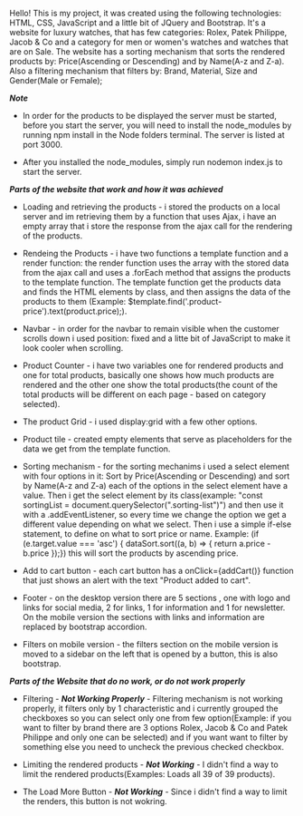 Hello! This is my project, it was created using the following technologies: HTML, CSS, JavaScript and a little bit of JQuery and Bootstrap.
It's a website for luxury watches, that has few categories: Rolex, Patek Philippe, Jacob & Co and a category for men or women's watches and watches that are on Sale. The website has a sorting mechanism that sorts the rendered products by: Price(Ascending or Descending) and by Name(A-z and Z-a). Also a filtering mechanism that filters by: Brand, Material, Size and Gender(Male or Female);

***Note***

* In order for the products to be displayed the server must be started, before you start the server, you will need to install the node_modules by running npm install in the Node folders terminal. The server is listed at port 3000.

* After you installed the node_modules, simply run nodemon index.js to start the server.

  
  
***Parts of the website that work and how it was achieved***

* Loading and retrieving the products - i stored the products on a local server and im retrieving them by a function that uses Ajax, i have an empty array that i store the response from the ajax call for the rendering of the products.

* Rendeing the Products - i have two functions a template function and a render function: the render function uses the array with the stored data from the ajax call and uses a .forEach method that assigns the products to the template function. The template function get the products data and finds the HTML elements by class, and then assigns the data of the products to them (Example: $template.find('.product-price').text(product.price);).

* Navbar - in order for the navbar to remain visible when the customer scrolls down i used position: fixed and a litte bit of JavaScript to make it look cooler when scrolling.

* Product Counter - i have two variables one for rendered products and one for total products, basically one shows how much products are rendered and the other one show the total products(the count of the total products will be different on each page - based on category selected).

* The product Grid - i used display:grid with a few other options.

* Product tile - created empty elements that serve as placeholders for the data we get from the template function.

* Sorting mechanism - for the sorting mechanims i used a select element with four options in it: Sort by Price(Ascending or Descending) and sort by Name(A-z and Z-a) each of the options in the select element have a value. Then i get the select element by its class(example: "const sortingList = document.querySelector(".sorting-list")") and then use it with a .addEventListener, so every time we change the option we get a different value depending on what we select. Then i use a simple if-else statement, to define on what to sort price or name. Example: (if (e.target.value === 'asc') { dataSort.sort((a, b) => { return a.price - b.price });}) this will sort the products by ascending price.

* Add to cart button - each cart button has a onClick={addCart()} function that just shows an alert with the text "Product
added to cart".

* Footer - on the desktop version there are 5 sections , one with logo and links for social media, 2 for links, 1 for information and 1 for newsletter. On the mobile version the sections with links and information are replaced by bootstrap accordion.

* Filters on mobile version - the filters section on the mobile version is moved to a sidebar on the left that is opened by a button, this is also bootstrap.

***Parts of the Website that do no work, or do not work properly***

* Filtering - ***Not Working Properly*** - Filtering mechanism is not working properly, it filters only by 1 characteristic and i currently grouped the checkboxes so you can select only one from few option(Example: if you want to filter by brand there are 3 options Rolex, Jacob & Co and Patek Philippe and only one can be selected) and if you want want to filter by something else you need to uncheck the previous checked checkbox.

* Limiting the rendered products - ***Not Working*** - I didn't find a way to limit the rendered products(Examples: Loads all 39 of 39 products).

* The Load More Button - ***Not Working*** - Since i didn't find a way to limit the renders, this button is not wokring.
